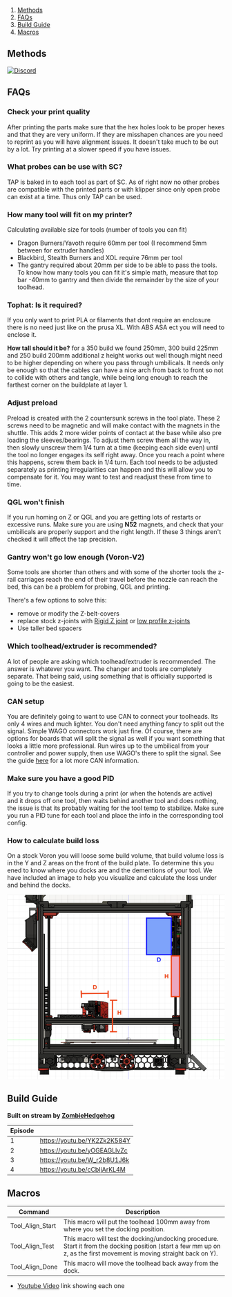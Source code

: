 1. [Methods](#methods)
2. [FAQs](#faqs)
3. [Build Guide](#build-guide)
4. [Macros](#macros)


## Methods

<a href="https://discord.gg/jJs73c6vSc" target="_blank" alt="Join our Discord">![Discord](https://img.shields.io/discord/1226846451028725821?logo=discord&logoColor=%23ffffff&label=Join%20our%20Discord&labelColor=%237785cc&color=%23adf5ff)</a>


## FAQs


### Check your print quality
After printing the parts make sure that the hex holes look to be proper hexes and that they are very uniform.  If they are misshapen chances are you need to reprint as you will have alignment issues.  It doesn't take much to be out by a lot.  Try printing at a slower speed if you have issues.

### What probes can be use with SC?
TAP is baked in to each tool as part of SC. As of right now no other probes are compatible with the printed parts or with klipper since only open probe can exist at a time.  Thus only TAP can be used.

### How many tool will fit on my printer?
Calculating available size for tools (number of tools you can fit)
   - Dragon Burners/Yavoth require 60mm per tool (I recommend 5mm between for extruder handles)
   - Blackbird, Stealth Burners and XOL require 76mm per tool
   - The gantry required about 20mm per side to be able to pass the tools.  To know how many tools you can fit it's simple math, measure that top bar -40mm to gantry and then divide the remainder by the size of your toolhead.

### Tophat: Is it required?
If you only want to print PLA or filaments that dont require an enclosure there is no need just like on the prusa XL. With ABS ASA ect you will need to enclose it.

**How tall should it be?** for a 350 build we found 250mm, 300 build 225mm and 250 build 200mm additional z height works out well though might need to be higher depending on where you pass through umbilicals. It needs only be enough so that the cables can have a nice arch from back to front so not to collide with others and tangle, while being long enough to reach the farthest corner on the buildplate at layer 1.

### Adjust preload
Preload is created with the 2 countersunk screws in the tool plate.  These 2 screws need to be magnetic and will make contact with the magnets in the shuttle.  This adds 2 more wider points of contact at the base while also pre loading the sleeves/bearings.  To adjust them screw them all the way in, then slowly unscrew them 1/4 turn at a time (keeping each side even) until the tool no longer engages its self right away.  Once you reach a point where this happens, screw them back in 1/4 turn.  Each tool needs to be adjusted separately as printing irregularities can happen and this will allow you to compensate for it.  You may want to test and readjust these from time to time.

### QGL won't finish
If you run homing on Z or QGL and you are getting lots of restarts or excessive runs.  Make sure you are using **N52** magnets, and check that your umbilicals are properly support and the right length.  If these 3 things aren't checked it will affect the tap precision.

### Gantry won't go low enough (Voron-V2)
Some tools are shorter than others and with some of the shorter tools the z-rail carriages reach the end of their travel before the nozzle can reach the bed, this can be a problem for probing, QGL and printing.

There's a few options to solve this:
- remove or modify the Z-belt-covers
- replace stock z-joints with [Rigid Z joint](https://www.printables.com/model/996313-voron-v24-rigid-fixed-z-joint) or [low profile z-joints](https://mods.vorondesign.com/details/1hy4XR47A0UJYaDhizaFg)
- Use taller bed spacers

### Which toolhead/extruder is recommended?
A lot of people are asking which toolhead/extruder is recommended. The answer is whatever you want. The changer and tools are completely separate. That being said, using something that is officially supported is going to be the easiest.

### CAN setup
You are definitely going to want to use CAN to connect your toolheads. Its only 4 wires and much lighter. You don't need anything fancy to split out the signal. Simple WAGO connectors work just fine. Of course, there are options for boards that will split the signal as well if you want something that looks a little more professional. Run wires up to the umbilical from your controller and power supply, then use WAGO's there to split the signal. See the guide [here](Configuration.md#canbus) for a lot more CAN information.
   
### Make sure you have a good PID
If you try to change tools during a print (or when the hotends are active) and it drops off one tool, then waits behind another tool and does nothing, the issue is that its probably waiting for the tool temp to stabilize. Make sure you run a PID tune for each tool and place the info in the corresponding tool config.

### How to calculate build loss
On a stock Voron you will loose some build volume, that build volume loss is in the Y and Z areas on the front of the build plate.  To determine this you ened to know where you docks are and the dementions of your tool.  We have included an image to help you visualize and calculate the loss under and behind the docks.

![Build loss](https://github.com/DraftShift/StealthChanger/blob/main/media/BuildLoss.png?raw=true)

## Build Guide
**Built on stream by [ZombieHedgehog](https://www.twitch.tv/zombiehedgehog)**

| Episode | |
|--------- |--------- |
| 1 | https://youtu.be/YK2Zk2K584Y |
| 2 | https://youtu.be/yOGEAGLlvZc |
| 3 | https://youtu.be/W_r2b8U1J6k |
| 4 | https://youtu.be/cCbIjArKL4M |

## Macros

| Command | Description |
|------- |------ |
| Tool_Align_Start | This macro will put the toolhead 100mm away from where you set the docking position. |
| Tool_Align_Test | This macro will test the docking/undocking procedure. Start it from the docking position (start a few mm up on z, as the first movement is moving straight back on Y). |
| Tool_Align_Done | This macro will move the toolhead back away from the dock. |

* [Youtube Video](https://www.youtube.com/watch?v=mOSi8zTpu_Q) link showing each one
